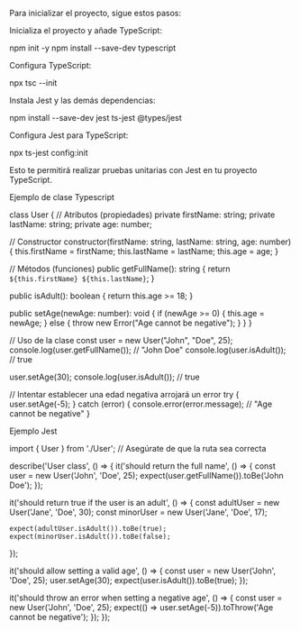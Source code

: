 Para inicializar el proyecto, sigue estos pasos:

Inicializa el proyecto y añade TypeScript:

npm init -y
npm install --save-dev typescript

Configura TypeScript:

npx tsc --init


Instala Jest y las demás dependencias:

npm install --save-dev jest ts-jest @types/jest


Configura Jest para TypeScript:

npx ts-jest config:init


Esto te permitirá realizar pruebas unitarias con Jest en tu proyecto TypeScript.








Ejemplo de clase Typescript

class User {
  // Atributos (propiedades)
  private firstName: string;
  private lastName: string;
  private age: number;

  // Constructor
  constructor(firstName: string, lastName: string, age: number) {
    this.firstName = firstName;
    this.lastName = lastName;
    this.age = age;
  }

  // Métodos (funciones)
  public getFullName(): string {
    return `${this.firstName} ${this.lastName}`;
  }

  public isAdult(): boolean {
    return this.age >= 18;
  }

  public setAge(newAge: number): void {
    if (newAge >= 0) {
      this.age = newAge;
    } else {
      throw new Error("Age cannot be negative");
    }
  }
}

// Uso de la clase
const user = new User("John", "Doe", 25);
console.log(user.getFullName()); // "John Doe"
console.log(user.isAdult());     // true

user.setAge(30);
console.log(user.isAdult());     // true

// Intentar establecer una edad negativa arrojará un error
try {
  user.setAge(-5);
} catch (error) {
  console.error(error.message); // "Age cannot be negative"
}







Ejemplo Jest


import { User } from './User'; // Asegúrate de que la ruta sea correcta

describe('User class', () => {
  it('should return the full name', () => {
    const user = new User('John', 'Doe', 25);
    expect(user.getFullName()).toBe('John Doe');
  });

  it('should return true if the user is an adult', () => {
    const adultUser = new User('Jane', 'Doe', 30);
    const minorUser = new User('Jane', 'Doe', 17);

    expect(adultUser.isAdult()).toBe(true);
    expect(minorUser.isAdult()).toBe(false);
  });

  it('should allow setting a valid age', () => {
    const user = new User('John', 'Doe', 25);
    user.setAge(30);
    expect(user.isAdult()).toBe(true);
  });

  it('should throw an error when setting a negative age', () => {
    const user = new User('John', 'Doe', 25);
    expect(() => user.setAge(-5)).toThrow('Age cannot be negative');
  });
});
